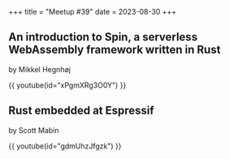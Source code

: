 +++
title = "Meetup #39"
date = 2023-08-30
+++

## An introduction to Spin, a serverless WebAssembly framework written in Rust

by Mikkel Hegnhøj

{{ youtube(id="xPgmXRg3O0Y") }}

## Rust embedded at Espressif

by Scott Mabin

{{ youtube(id="gdmUhzJfgzk") }}
